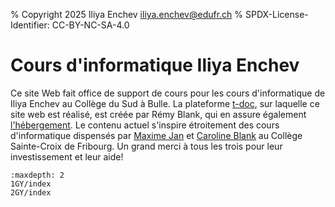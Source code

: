 % Copyright 2025 Iliya Enchev <iliya.enchev@edufr.ch>
% SPDX-License-Identifier: CC-BY-NC-SA-4.0

# Cours d'informatique Iliya Enchev

Ce site Web fait office de support de cours pour les cours d'informatique de Iliya Enchev au Collège du Sud à Bulle.
La plateforme [t-doc](https://pypi.org/project/t-doc-common/), sur laquelle ce site web est réalisé, est créée par Rémy Blank, qui en assure également [l'hébergement](https://t-doc.org/). Le contenu actuel s'inspire étroitement des cours d'informatique dispensés par [Maxime Jan](https://janm.t-doc.org/) et [Caroline Blank](https://informatique.t-doc.org/) au Collège Sainte-Croix de Fribourg. Un grand merci à tous les trois pour leur investissement et leur aide!

```{toctree}
:maxdepth: 2
1GY/index
2GY/index
